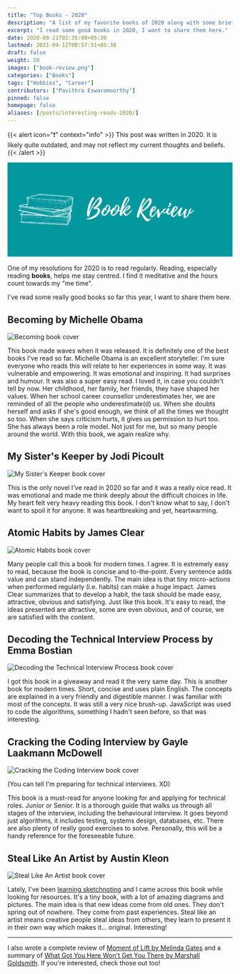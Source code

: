 ```yaml
---
title: "Top Books - 2020"
description: "A list of my favorite books of 2020 along with some brief reviews."
excerpt: "I read some good books in 2020, I want to share them here."
date: 2020-08-21T02:35:00+05:30
lastmod: 2021-04-12T00:57:51+05:30
draft: false
weight: 50
images: ["book-review.png"]
categories: ["Books"]
tags: ["Hobbies", "Career"]
contributors: ["Pavithra Eswaramoorthy"]
pinned: false
homepage: false
aliases: [/posts/interesting-reads-2020/]
---
```


{{< alert icon="❗️" context="info" >}}
This post was written in 2020.
It is likely quite outdated, and may not reflect my current thoughts and beliefs.
{{< /alert >}}

<p><img src="book-review.png" alt="Book review"></p>

One of my resolutions for 2020 is to read regularly. Reading, especially reading **books**, helps me stay centred. I find it meditative and the hours count towards my "me time".

I've read some really good books so far this year, I want to share them here.

## Becoming by Michelle Obama

![Becoming book cover](https://dev-to-uploads.s3.amazonaws.com/i/15p33yhkd1pwp27dih2r.jpg)

This book made waves when it was released. It is definitely one of the best books I've read so far. Michelle Obama is an excellent storyteller. I'm sure everyone who reads this will relate to her experiences in some way. It was vulnerable and empowering. It was emotional and inspiring. It had surprises and humour. It was also a super easy read. I loved it, in case you couldn't tell by now. Her childhood, her family, her friends, they have shaped her values. When her school career counsellor underestimates her, we are reminded of all the people who underestimate(d) us. When she doubts herself and asks if she's good enough, we think of all the times we thought so too. When she says criticism hurts, it gives us permission to hurt too. She has always been a role model. Not just for me, but so many people around the world. With this book, we again realize why.

## My Sister's Keeper by Jodi Picoult

![My Sister's Keeper book cover](https://dev-to-uploads.s3.amazonaws.com/i/0mootnm7r5c88sqh3j7e.jpg)

This is the only novel I've read in 2020 so far and it was a really nice read. It was emotional and made me think deeply about the difficult choices in life. My heart felt very heavy reading this book. I don't know what to say, I don't want to spoil it for anyone. It was heartbreaking and yet, heartwarming.

## Atomic Habits by James Clear

![Atomic Habits book cover](https://dev-to-uploads.s3.amazonaws.com/i/j6tvbwz39eq3skfi7qux.jpg)

Many people call this a book for modern times. I agree. It is extremely easy to read, because the book is concise and to-the-point. Every sentence adds value and can stand independently. The main idea is that tiny micro-actions when performed regularly (i.e. habits) can make a huge impact. James Clear summarizes that to develop a habit, the task should be made easy, attractive, obvious and satisfying. Just like this book. It's easy to read, the ideas presented are attractive, some are even obvious, and of course, we are satisfied with the content.

## Decoding the Technical Interview Process by Emma Bostian

![Decoding the Technical Interview Process book cover](https://dev-to-uploads.s3.amazonaws.com/i/orddlc4jl6m4cbzch7g8.jpg)

I got this book in a giveaway and read it the very same day. This is another book for modern times. Short, concise and uses plain English. The concepts are explained in a very friendly and digestible manner. I was familiar with most of the concepts. It was still a very nice brush-up. JavaScript was used to code the algorithms, something I hadn't seen before, so that was interesting.

## Cracking the Coding Interview by Gayle Laakmann McDowell

![Cracking the Coding Interview book cover](https://dev-to-uploads.s3.amazonaws.com/i/le90ki1whbdjz3kalhph.jpg)

(You can tell I'm preparing for technical interviews. XD)

This book is a must-read for anyone looking for and applying for technical roles. Junior or Senior. It is a thorough guide that walks us through all stages of the interview, including the behavioural interview. It goes beyond just algorithms, it includes testing, systems design, databases, etc. There are also plenty of really good exercises to solve. Personally, this will be a handy reference for the foreseeable future.

## Steal Like An Artist by Austin Kleon

![Steal Like An Artist book cover](https://dev-to-uploads.s3.amazonaws.com/i/6itu2505i5dq7oil0qbk.jpg)

Lately, I've been [learning sketchnoting](https://dev.to/pavithraes/i-m-learning-sketchnoting-3c06) and I came across this book while looking for resources. It's a tiny book, with a lot of amazing diagrams and pictures. The main idea is that new ideas come from old ones. They don't spring out of nowhere. They come from past experiences. Steal like an artist means creative people steal ideas from others, they learn to present it in their own way which makes it... original. Interesting!

---

I also wrote a complete review of [Moment of Lift by Melinda Gates](https://pavithraes.me/posts/moment-of-lift-review/) and a summary of [What Got You Here Won't Get You There by Marshall Goldsmith](https://pavithraes.me/posts/book-summary-what-got-you-here-wont-get-you-there/). If you're interested, check those out too!
